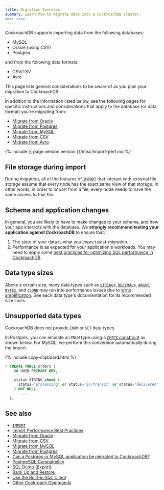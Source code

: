```yaml
---
title: Migration Overview
summary: Learn how to migrate data into a CockroachDB cluster.
toc: true
---
```


CockroachDB supports importing data from the following databases:

- MySQL
- Oracle (using CSV)
- Postgres

and from the following data formats:

- CSV/TSV
- Avro

This page lists general considerations to be aware of as you plan your migration to CockroachDB.

In addition to the information listed below, see the following pages for specific instructions and considerations that apply to the database (or data format) you're migrating from:

- [Migrate from Oracle][oracle]
- [Migrate from Postgres][postgres]
- [Migrate from MySQL][mysql]
- [Migrate from CSV][csv]
- [Migrate from Avro][avro]

{%  include {{  page.version.version  }}/misc/import-perf.md %}

## File storage during import

During migration, all of the features of [`IMPORT`][import] that interact with external file storage assume that every node has the exact same view of that storage.  In other words, in order to import from a file, every node needs to have the same access to that file.

## Schema and application changes

In general, you are likely to have to make changes to your schema, and how your app interacts with the database.  We **strongly recommend testing your application against CockroachDB** to ensure that:

1. The state of your data is what you expect post-migration.
2. Performance is as expected for your application's workloads.  You may need to apply some [best practices for optimizing SQL performance in CockroachDB](performance-best-practices-overview.html).

## Data type sizes

Above a certain size, many data types such as [`STRING`](string.html)s, [`DECIMAL`](decimal.html)s, [`ARRAY`](array.html), [`BYTES`](bytes.html), and [`JSONB`](jsonb.html) may run into performance issues due to [write amplification](https://en.wikipedia.org/wiki/Write_amplification).  See each data type's documentation for its recommended size limits.

## Unsupported data types

CockroachDB does not provide `ENUM` or `SET` data types.

In Postgres, you can emulate an `ENUM` type using a [`CHECK` constraint](check.html) as shown below.  For MySQL, we perform this conversion automatically during the import.

{%  include copy-clipboard.html %}
~~~ sql
> CREATE TABLE orders (
    id UUID PRIMARY KEY,
    -- ...
    status STRING check (
      status='processing' or status='in-transit' or status='delivered'
    ) NOT NULL,
    -- ...
  );
~~~

## See also

- [`IMPORT`][import]
- [Import Performance Best Practices](import-performance-best-practices.html)
- [Migrate from Oracle][oracle]
- [Migrate from CSV][csv]
- [Migrate from MySQL][mysql]
- [Migrate from Postgres][postgres]
- [Can a Postgres or MySQL application be migrated to CockroachDB?](frequently-asked-questions.html#can-a-postgresql-or-mysql-application-be-migrated-to-cockroachdb)
- [PostgreSQL Compatibility](postgresql-compatibility.html)
- [SQL Dump (Export)](cockroach-dump.html)
- [Back Up and Restore](backup-and-restore.html)
- [Use the Built-in SQL Client](cockroach-sql.html)
- [Other Cockroach Commands](cockroach-commands.html)

<!-- Links -->

[avro]: migrate-from-avro.html
[oracle]: migrate-from-oracle.html
[postgres]: migrate-from-postgres.html
[mysql]: migrate-from-mysql.html
[csv]: migrate-from-csv.html
[import]: import.html
